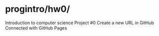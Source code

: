 # progintro/hw0/<kostastss>
Introduction to computer science
Project #0
Create a new URL in GitHub
Connected with GitHub Pages
